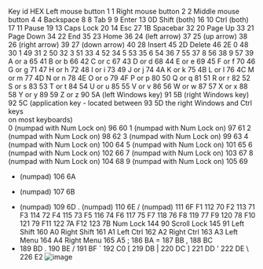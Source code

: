 Key	id	HEX
Left mouse button	1	1
Right mouse button	2	2
Middle mouse button	4	4
Backspace	8	8
Tab	9	9
Enter	13	0D
Shift (both)	16	10
Ctrl (both)	17	11
Pause	19	13
Caps Lock	20	14
Esc	27	1B
Spacebar	32	20
Page Up	33	21
Page Down	34	22
End	35	23
Home	36	24
(left arrow)	37	25
(up arrow)	38	26
(right arrow)	39	27
(down arrow)	40	28
Insert	45	2D
Delete	46	2E
0	48	30
1	49	31
2	50	32
3	51	33
4	52	34
5	53	35
6	54	36
7	55	37
8	56	38
9	57	39
A or a	65	41
B or b	66	42
C or c	67	43
D or d	68	44
E or e	69	45
F or f	70	46
G or g	71	47
H or h	72	48
I or i	73	49
J or j	74	4A
K or k	75	4B
L or l	76	4C
M or m	77	4D
N or n	78	4E
O or o	79	4F
P or p	80	50
Q or q	81	51
R or r	82	52
S or s	83	53
T or t	84	54
U or u	85	55
V or v	86	56
W or w	87	57
X or x	88	58
Y or y	89	59
Z or z	90	5A
(left Windows key)	91	5B
(right Windows key)	92	5C
(application key - located between	93	5D
the right Windows and Ctrl keys		
on most keyboards)		
0 (numpad with Num Lock on)	96	60
1 (numpad with Num Lock on)	97	61
2 (numpad with Num Lock on)	98	62
3 (numpad with Num Lock on)	99	63
4 (numpad with Num Lock on)	100	64
5 (numpad with Num Lock on)	101	65
6 (numpad with Num Lock on)	102	66
7 (numpad with Num Lock on)	103	67
8 (numpad with Num Lock on)	104	68
9 (numpad with Num Lock on)	105	69
* (numpad)	106	6A
+ (numpad)	107	6B
- (numpad)	109	6D
. (numpad)	110	6E
/ (numpad)	111	6F
F1	112	70
F2	113	71
F3	114	72
F4	115	73
F5	116	74
F6	117	75
F7	118	76
F8	119	77
F9	120	78
F10	121	79
F11	122	7A
F12	123	7B
Num Lock	144	90
Scroll Lock	145	91
Left Shift	160	A0
Right Shift	161	A1
Left Ctrl	162	A2
Right Ctrl	163	A3
Left Menu	164	A4
Right Menu	165	A5
;	186	BA
=	187	BB
,	188	BC
-	189	BD
.	190	BE
/	191	BF
`	192	C0
[	219	DB
|	220	DC
]	221	DD
'	222	DE
\	226	E2
![image](https://github.com/user-attachments/assets/08045ed7-e8cb-4d53-9244-549233a2ed60)

